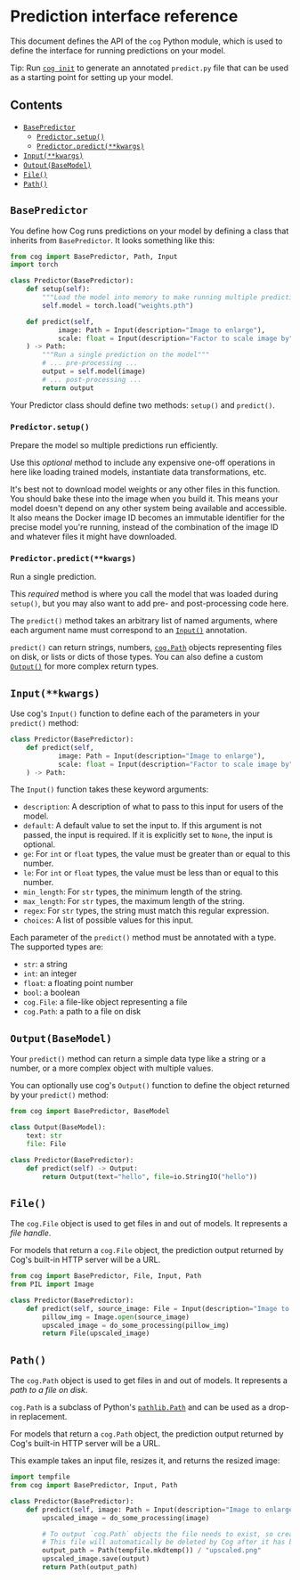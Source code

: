 # Prediction interface reference

This document defines the API of the `cog` Python module, which is used to define the interface for running predictions on your model.

Tip: Run [`cog init`](getting-started-own-model#initialization) to generate an annotated `predict.py` file that can be used as a starting point for setting up your model.

## Contents

- [`BasePredictor`](#basepredictor)
  - [`Predictor.setup()`](#predictorsetup)
  - [`Predictor.predict(**kwargs)`](#predictorpredictkwargs)
- [`Input(**kwargs)`](#inputkwargs)
- [`Output(BaseModel)`](#outputbasemodel)
- [`File()`](#file)
- [`Path()`](#path)

## `BasePredictor`

You define how Cog runs predictions on your model by defining a class that inherits from `BasePredictor`. It looks something like this:

```python
from cog import BasePredictor, Path, Input
import torch

class Predictor(BasePredictor):
    def setup(self):
        """Load the model into memory to make running multiple predictions efficient"""
        self.model = torch.load("weights.pth")

    def predict(self,
            image: Path = Input(description="Image to enlarge"),
            scale: float = Input(description="Factor to scale image by", default=1.5)
    ) -> Path:
        """Run a single prediction on the model"""
        # ... pre-processing ...
        output = self.model(image)
        # ... post-processing ...
        return output
```

Your Predictor class should define two methods: `setup()` and `predict()`.

### `Predictor.setup()`

Prepare the model so multiple predictions run efficiently.

Use this _optional_ method to include any expensive one-off operations in here like loading trained models, instantiate data transformations, etc.

It's best not to download model weights or any other files in this function. You should bake these into the image when you build it. This means your model doesn't depend on any other system being available and accessible. It also means the Docker image ID becomes an immutable identifier for the precise model you're running, instead of the combination of the image ID and whatever files it might have downloaded.

### `Predictor.predict(**kwargs)`

Run a single prediction.

This _required_ method is where you call the model that was loaded during `setup()`, but you may also want to add pre- and post-processing code here.

The `predict()` method takes an arbitrary list of named arguments, where each argument name must correspond to an [`Input()`](#inputkwargs) annotation.

`predict()` can return strings, numbers, [`cog.Path`](#path) objects representing files on disk, or lists or dicts of those types. You can also define a custom [`Output()`](#outputbasemodel) for more complex return types.

## `Input(**kwargs)`

Use cog's `Input()` function to define each of the parameters in your `predict()` method:

```py
class Predictor(BasePredictor):
    def predict(self,
            image: Path = Input(description="Image to enlarge"),
            scale: float = Input(description="Factor to scale image by", default=1.5, ge=1.0, le=10.0)
    ) -> Path:
```

The `Input()` function takes these keyword arguments:

- `description`: A description of what to pass to this input for users of the model.
- `default`: A default value to set the input to. If this argument is not passed, the input is required. If it is explicitly set to `None`, the input is optional.
- `ge`: For `int` or `float` types, the value must be greater than or equal to this number.
- `le`: For `int` or `float` types, the value must be less than or equal to this number.
- `min_length`: For `str` types, the minimum length of the string.
- `max_length`: For `str` types, the maximum length of the string.
- `regex`: For `str` types, the string must match this regular expression.
- `choices`: A list of possible values for this input.

Each parameter of the `predict()` method must be annotated with a type. The supported types are:

- `str`: a string
- `int`: an integer
- `float`: a floating point number
- `bool`: a boolean
- `cog.File`: a file-like object representing a file
- `cog.Path`: a path to a file on disk

## `Output(BaseModel)`

Your `predict()` method can return a simple data type like a string or a number, or a more complex object with multiple values.

You can optionally use cog's `Output()` function to define the object returned by your `predict()` method:

```py
from cog import BasePredictor, BaseModel

class Output(BaseModel):
    text: str
    file: File

class Predictor(BasePredictor):
    def predict(self) -> Output:
        return Output(text="hello", file=io.StringIO("hello"))
```

## `File()`

The `cog.File` object is used to get files in and out of models. It represents a _file handle_.

For models that return a `cog.File` object, the prediction output returned by Cog's built-in HTTP server will be a URL.

```python
from cog import BasePredictor, File, Input, Path
from PIL import Image

class Predictor(BasePredictor):
    def predict(self, source_image: File = Input(description="Image to enlarge")) -> File:
        pillow_img = Image.open(source_image)
        upscaled_image = do_some_processing(pillow_img)
        return File(upscaled_image)
```

## `Path()`

The `cog.Path` object is used to get files in and out of models. It represents a _path to a file on disk_.

`cog.Path` is a subclass of Python's [`pathlib.Path`](https://docs.python.org/3/library/pathlib.html#basic-use) and can be used as a drop-in replacement.

For models that return a `cog.Path` object, the prediction output returned by Cog's built-in HTTP server will be a URL.

This example takes an input file, resizes it, and returns the resized image:

```python
import tempfile
from cog import BasePredictor, Input, Path

class Predictor(BasePredictor):
    def predict(self, image: Path = Input(description="Image to enlarge")) -> Path:
        upscaled_image = do_some_processing(image)

        # To output `cog.Path` objects the file needs to exist, so create a temporary file first.
        # This file will automatically be deleted by Cog after it has been returned.
        output_path = Path(tempfile.mkdtemp()) / "upscaled.png"
        upscaled_image.save(output)
        return Path(output_path)
```
